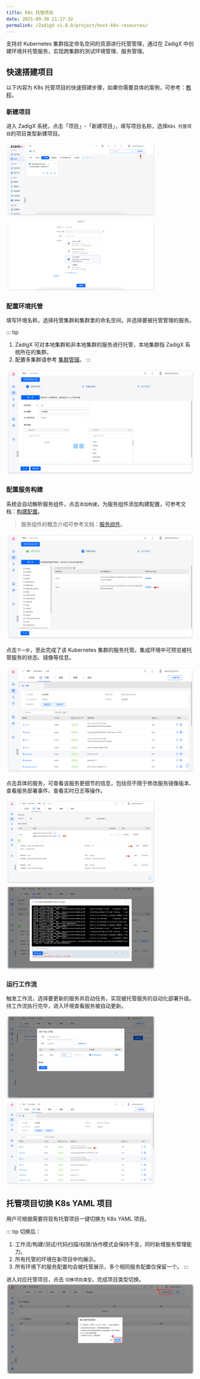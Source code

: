 ```yaml
---
title: K8s 托管项目
date: 2021-09-30 21:17:32
permalink: /ZadigX v1.8.0/project/host-k8s-resources/
---
```

支持对 Kubernetes 集群指定命名空间的资源进行托管管理，通过在 ZadigX 中创建环境并托管服务，实现跨集群的测试环境管理、服务管理。

## 快速搭建项目

以下内容为 K8s 托管项目的快速搭建步骤，如果你需要具体的案例，可参考：[教程](https://www.koderover.com/tutorials/codelabs/Hosting-Namespace/index.html?index=..%2F..index#0)。

### 新建项目
进入 ZadigX 系统，点击「项目」-「新建项目」，填写项目名称，选择`K8s 托管项目`的项目类型新建项目。

<img src="../../../_images/create_project_entrance.png" width="400">
<img src="../../../_images/host_k8s_create_project.png" width="400">

### 配置环境托管
填写环境名称，选择托管集群和集群里的命名空间，并选择要被托管管理的服务。

::: tip
1. ZadigX 可对本地集群和非本地集群的服务进行托管，本地集群指 ZadigX 系统所在的集群。
2. 配置多集群请参考 [集群管理](/ZadigX%20v1.8.0/pages/cluster_manage/)。
:::

![配置托管项目](../../../_images/env_delegate_onboarding_1.png)

### 配置服务构建
系统会自动解析服务组件，点击`添加构建`，为服务组件添加构建配置，可参考文档：[构建配置](/ZadigX%20v1.8.0/project/build/)。

> 服务组件的概念介绍可参考文档：[服务组件](/ZadigX%20v1.8.0/project/service/module/)。

![配置托管项目](../../../_images/env_delegate_on_boarding_2.png)

点击`下一步`，至此完成了该 Kubernetes 集群的服务托管。集成环境中可预览被托管服务的状态、镜像等信息。

![环境概览](../../../_images/env_delegate_enviroment_overview.png)

点击具体的服务，可查看该服务更细节的信息，包括但不限于修改服务镜像版本、查看服务部署事件、查看实时日志等操作。

<img src="../../../_images/env_delegate_service_details_0.png" width="400">
<img src="../../../_images/env_delegate_service_details.png" width="400">

### 运行工作流
触发工作流，选择要更新的服务并启动任务，实现被托管服务的自动化部署升级。待工作流执行完毕，进入环境查看服务被自动更新。

<img src="../../../_images/env_delegate_start_pipeline.png" width="400">
<img src="../../../_images/show_updated_host_service.png" width="400">

## 托管项目切换 K8s YAML 项目

用户可根据需要将现有托管项目一键切换为 K8s YAML 项目。

::: tip 切换后：
1. 工作流/构建/测试/代码扫描/权限/协作模式会保持不变，同时新增服务管理能力。
2. 所有托管的环境在新项目中均展示。
3. 所有环境下的服务配置均会被托管展示，多个相同服务配置仅保留一个。
:::

进入对应托管项目，点击 `切换项目类型`，完成项目类型切换。
![项目切换](../../../_images/project_change_1.png)